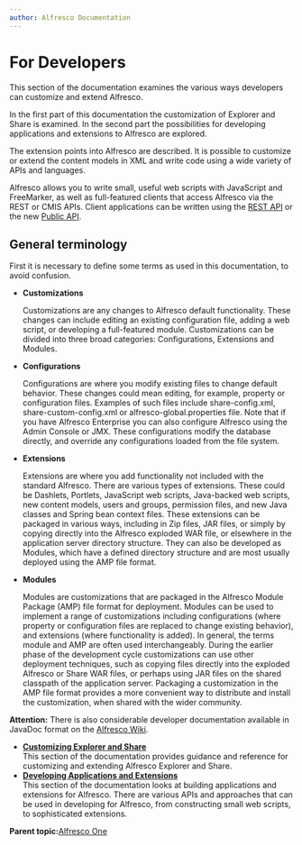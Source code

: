 ```yaml
---
author: Alfresco Documentation
---
```


# For Developers

This section of the documentation examines the various ways developers can customize and extend Alfresco.

In the first part of this documentation the customization of Explorer and Share is examined. In the second part the possibilities for developing applications and extensions to Alfresco are explored.

The extension points into Alfresco are described. It is possible to customize or extend the content models in XML and write code using a wide variety of APIs and languages.

Alfresco allows you to write small, useful web scripts with JavaScript and FreeMarker, as well as full-featured clients that access Alfresco via the REST or CMIS APIs. Client applications can be written using the [REST API](../references/RESTful-intro.md) or the new [Public API](https://www.alfresco.com/develop).

## General terminology

First it is necessary to define some terms as used in this documentation, to avoid confusion.

-   **Customizations**

    Customizations are any changes to Alfresco default functionality. These changes can include editing an existing configuration file, adding a web script, or developing a full-featured module. Customizations can be divided into three broad categories: Configurations, Extensions and Modules.

-   **Configurations**

    Configurations are where you modify existing files to change default behavior. These changes could mean editing, for example, property or configuration files. Examples of such files include share-config.xml, share-custom-config.xml or alfresco-global.properties file. Note that if you have Alfresco Enterprise you can also configure Alfresco using the Admin Console or JMX. These configurations modify the database directly, and override any configurations loaded from the file system.

-   **Extensions**

    Extensions are where you add functionality not included with the standard Alfresco. There are various types of extensions. These could be Dashlets, Portlets, JavaScript web scripts, Java-backed web scripts, new content models, users and groups, permission files, and new Java classes and Spring bean context files. These extensions can be packaged in various ways, including in Zip files, JAR files, or simply by copying directly into the Alfresco exploded WAR file, or elsewhere in the application server directory structure. They can also be developed as Modules, which have a defined directory structure and are most usually deployed using the AMP file format.

-   **Modules**

    Modules are customizations that are packaged in the Alfresco Module Package \(AMP\) file format for deployment. Modules can be used to implement a range of customizations including configurations \(where property or configuration files are replaced to change existing behavior\), and extensions \(where functionality is added\). In general, the terms module and AMP are often used interchangeably. During the earlier phase of the development cycle customizations can use other deployment techniques, such as copying files directly into the exploded Alfresco or Share WAR files, or perhaps using JAR files on the shared classpath of the application server. Packaging a customization in the AMP file format provides a more convenient way to distribute and install the customization, when shared with the wider community.


**Attention:** There is also considerable developer documentation available in JavaDoc format on the [Alfresco Wiki](http://wiki.alfresco.com/wiki/Alfresco_JavaDoc).

-   **[Customizing Explorer and Share](../concepts/ch-customize.md)**  
This section of the documentation provides guidance and reference for customizing and extending Alfresco Explorer and Share.
-   **[Developing Applications and Extensions](../concepts/dev-applications-extensions-intro.md)**  
 This section of the documentation looks at building applications and extensions for Alfresco. There are various APIs and approaches that can be used in developing for Alfresco, from constructing small web scripts, to sophisticated extensions.

**Parent topic:**[Alfresco One](../concepts/welcome-infocenter.md)


